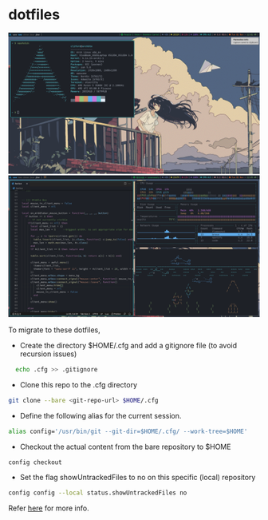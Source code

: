 # dotfiles

![image](.config/awesome/screenshots/1.png)
![image](.config/awesome/screenshots/2.png)

To migrate to these dotfiles,

- Create the directory $HOME/.cfg and add a gitignore file (to avoid recursion issues)

```bash
  echo .cfg >> .gitignore
```

- Clone this repo to the .cfg directory

```bash
git clone --bare <git-repo-url> $HOME/.cfg
```

- Define the following alias for the current session.

```bash
alias config='/usr/bin/git --git-dir=$HOME/.cfg/ --work-tree=$HOME'
```

- Checkout the actual content from the bare repository to $HOME

```bash
config checkout
```

- Set the flag showUntrackedFiles to no on this specific (local) repository

```bash
config config --local status.showUntrackedFiles no
```

Refer [here](https://www.atlassian.com/git/tutorials/dotfiles) for more info.
